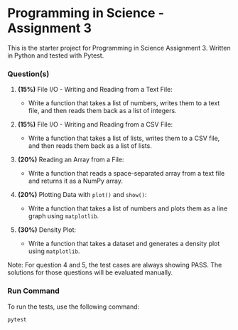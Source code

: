 # Programming in Science - Assignment 3

This is the starter project for Programming in Science Assignment 3. Written in Python and tested with Pytest.

### Question(s)

1. **(15%)** File I/O - Writing and Reading from a Text File:
   
   - Write a function that takes a list of numbers, writes them to a text file, and then reads them back as a list of integers.

2. **(15%)** File I/O - Writing and Reading from a CSV File:
   
   - Write a function that takes a list of lists, writes them to a CSV file, and then reads them back as a list of lists.

3. **(20%)** Reading an Array from a File:
   
   - Write a function that reads a space-separated array from a text file and returns it as a NumPy array.

4. **(20%)** Plotting Data with `plot()` and `show()`:
   
   - Write a function that takes a list of numbers and plots them as a line graph using `matplotlib`.

5. **(30%)** Density Plot:
   
   - Write a function that takes a dataset and generates a density plot using `matplotlib`.

Note: For question 4 and 5, the test cases are always showing PASS. The solutions for those questions will be evaluated manually.

### Run Command

To run the tests, use the following command:

```
pytest
```

